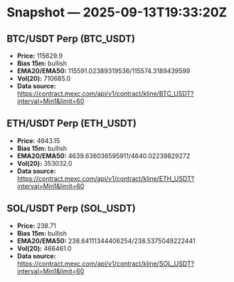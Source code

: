# Snapshot — 2025-09-13T19:33:20Z

## BTC/USDT Perp (BTC_USDT)
- **Price:** 115629.9
- **Bias 15m:** bullish
- **EMA20/EMA50:** 115591.02389319536/115574.3189439599
- **Vol(20):** 710685.0
- **Data source:** https://contract.mexc.com/api/v1/contract/kline/BTC_USDT?interval=Min1&limit=60

## ETH/USDT Perp (ETH_USDT)
- **Price:** 4643.15
- **Bias 15m:** bullish
- **EMA20/EMA50:** 4639.636036595911/4640.02239829272
- **Vol(20):** 353032.0
- **Data source:** https://contract.mexc.com/api/v1/contract/kline/ETH_USDT?interval=Min1&limit=60

## SOL/USDT Perp (SOL_USDT)
- **Price:** 238.71
- **Bias 15m:** bullish
- **EMA20/EMA50:** 238.64111344406254/238.5375049222441
- **Vol(20):** 466461.0
- **Data source:** https://contract.mexc.com/api/v1/contract/kline/SOL_USDT?interval=Min1&limit=60
